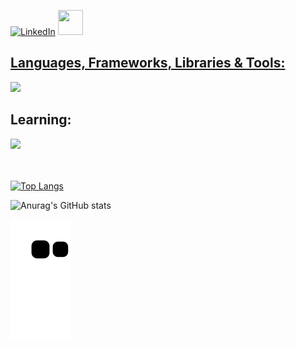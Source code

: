 
[![LinkedIn](https://img.shields.io/badge/-LinkedIn-000?style=for-the-badge&logo=linkedin&logoColor=0026FF&color:FFF)](https://www.linkedin.com/in/clararicioni/) 
<a href="https://judge.beecrowd.com/pt/profile/876323" target="_blank"><img src="https://user-images.githubusercontent.com/100028251/235229639-d1cbebc4-091d-4751-a573-3dc6855c9566.png" width="40" height="40" style="max-width:100%;"/>


## Languages, Frameworks, Libraries & Tools:
<a href="https://skillicons.dev">
  <img src="https://skillicons.dev/icons?i=mysql,html,css,c,js,php,java,git,figma" />
</a>
<br>

## Learning:
<a href="https://skillicons.dev">
  <img src="https://skillicons.dev/icons?i=cs,ts,react,nodejs" />
</a>
<br>
<br><br>

[![Top Langs](https://github-readme-stats.vercel.app/api/top-langs/?username=clararicioni&layout=donut&theme=dark)](https://github.com/clararicioni/github-readme-stats)

![Anurag's GitHub stats](https://github-readme-stats.vercel.app/api?username=clararicioni&show_icons=true&theme=dark)

<picture>
  <source media="(prefers-color-scheme: dark)" srcset="https://raw.githubusercontent.com/mari4souza/mari4souza/output/github-contribution-grid-snake-dark.svg">
  <source media="(prefers-color-scheme: light)" srcset="https://raw.githubusercontent.com/mari4souza/mari4souza/output/github-contribution-grid-snake.svg">
  <img alt="github contribution grid snake animation" src="https://raw.githubusercontent.com/clararicioni/clararicioni/output/github-contribution-grid-snake.svg">
</picture>

